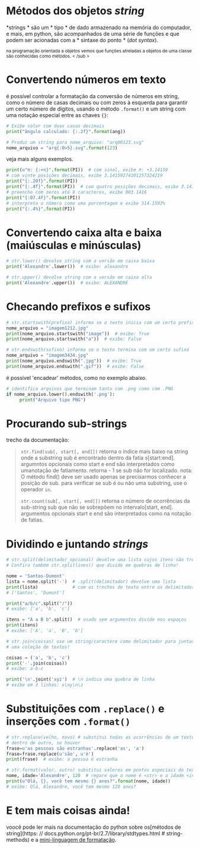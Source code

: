 # Métodos dos objetos *string*

*strings * são um * tipo * de dado armazenado na memória do computador, e mais, em python, são acompanhados de uma série de funções e que podem ser acionadas com a * sintaxe do ponto * (*dot syntax*).

<sub > na programação orientada a objetos vemos que funções atreladas a objetos de uma classe são conhecidas como métodos. < /sub >

# Convertendo números em texto

é possível controlar a formatação da conversão de números em string, como o número de casas decimais ou com zeros à esquerda para garantir um certo número de dígitos, usando o método `.format()` e um string com uma notação especial entre as chaves `{}`:

```python
# Exibe valor com duas casas decimais
print("ângulo calculado: {:.2f}".format(ang))

# Produz um string para nome_arquivo: "arq00123.svg"
nome_arquivo = "arq{:0>5}.svg".format(123)
```

veja mais alguns exemplos.

```python
print(u"π: {:+n}".format(PI))  # com sinal, exibe π: +3.14159
# com vinte posições decimais, exibe 3.14159274101257324219
print("{:.20f}".format(PI))
print("{:.4f}".format(PI))  # com quatro posições decimais, exibe 3.1416
# preenche com zeros até 8 caracteres, exibe 003.1416
print("{:07.4f}".format(PI))
# interpreta o número como uma porcentagem e exibe 314.1593%
print("{:.4%}".format(PI))
```

# Convertendo caixa alta e baixa (maiúsculas e minúsculas)

```python
# str.lower() devolve string com a versão em caixa baixa
print('Alexandre'.lower())  # exibe: alexandre

# str.upper() devolve string com a versão em caixa alta
print('Alexandre'.upper())  # exibe: ALEXANDRE
```

# Checando prefixos e sufixos

```python
# str.startswith(prefixo) informa se o texto inicia com um certo prefixo
nome_arquivo = "imagem1212.jpg"
print(nome_arquivo.startswith("image"))  # exibe: True
print(nome_arquivo.startswith("a"))  # exibe: False

# str.endswith(sufixo) informa se o texto termina com um certo sufixo
nome_arquivo = "imagem3434.jpg"
print(nome_arquivo.endswith(".jpg"))  # exibe: True
print(nome_arquivo.endswith(".gif"))  # exibe: False
```

é possível 'encadear' métodos, como no exemplo abaixo.

```python
# identifica arquivos que terminam tanto com .png como com .PNG
if nome_arquivo.lower().endswith('.png'):
     print("Arquivo tipo PNG")
```

# Procurando sub-strings

trecho da documentação:

> `str.find(sub[, start[, end]])`
> retorna o índice mais baixo na string onde a substring sub é encontrado dentro da fatia s[start:end]. argumntos opcionais como start e end são interpretados como umanotação de fatiamento. retorna - 1 se sub não for localizado. nota: O método find() deve ser usado apenas se precisarmos conhecer a posição de sub. para verificar se sub é ou não uma substring, use o operador `in`.
>
> `str.count(sub[, start[, end]])`
> retorna o número de ocorrências da sub-string sub que não se sobrepõem no intervalo[start, end]. argumentos opcionais start e end são interpretados como na notação de fatias.

# Dividindo e juntando *strings*

```python
# str.split(delimitador_opcional) devolve uma lista cujos itens são trechos do texto "divididos"
# Confira também str.splitlines() que divide em quebras de linha!

nome = 'Santos-Dumont'
lista = nome.split('-')  # .split(delimitador) devolve uma lista
print(lista)             # com os trechos de texto entre os delimitadores:
# ['Santos', 'Dumont']

print("a/b/c".split("/"))
# exibe: ['a', 'b', 'c']

itens = "A a B b".split()  # usado sem argumentos divide nos espaços
print(itens)
# exibe: ['A', 'a', 'B', 'b']

# str.join(coisas) use um string/caractere como delimitador para juntar
# uma coleção de textos!

coisas = ('a', 'b', 'c')
print('-'.join(coisas))
# exibe: a-b-c

print('\n'.joint('xyz')  # \n indica uma quebra de linha
# exibe em 3 linhas: x\ny\n\z
```

# Substituições com `.replace()` e inserções com `.format()`

```python
# str.replace(velho, novo) # substitui todas as ocorrências de um texto
# dentro de outro, se houver
frase=u'as pessoas são estranhas'.replace('as', 'a')
frase=frase.replace(u'são', u'é')
print(frase)  # exibe: a pessoa é estranha

# str.format(valor, outro) substitui valores em pontos especiais do texto
nome, idade='Alexandre', 120  # repare que o nome é <str> e a idade <int>
print(u"Olá, {}, você tem mesmo {} anos?".format(nome, idade))
# exibe: Olá, Alexandre, você tem mesmo 120 anos?
```

# E tem mais coisas ainda!

voocê pode ler mais na documentação do python sobre os[métodos de string](https: // docs.python.org/pt-br/2.7/library/stdtypes.html  # string-methods) e a [mini-linguagem de formatação](https://docs.python.org/pt-br/3.6/library/string.html#formatstrings).
